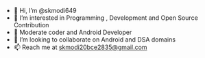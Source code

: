- 👋 Hi, I’m @skmodi649
- 👀 I’m interested in Programming , Development and Open Source Contribution
- 🌱 Moderate coder and Android Developer
- 💞️ I’m looking to collaborate on Android and DSA domains
- 📫 Reach me at skmodi20bce2835@gmail.com

<!---
skmodi649/skmodi649 is a ✨ special ✨ repository because its `README.md` (this file) appears on your GitHub profile.
You can click the Preview link to take a look at your changes.
--->
